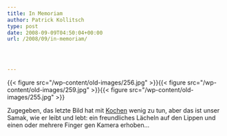 ```yaml
---
title: In Memoriam
author: Patrick Kollitsch
type: post
date: 2008-09-09T04:50:04+00:00
url: /2008/09/in-memoriam/




---
```

{{< figure src="/wp-content/old-images/256.jpg" >}}{{< figure src="/wp-content/old-images/259.jpg" >}}{{< figure src="/wp-content/old-images/255.jpg" >}}

Zugegeben, das letzte Bild hat mit <a href="1658">Kochen</a> wenig zu tun, aber das ist unser Samak, wie er leibt und lebt: ein freundliches L&auml;cheln auf den Lippen und einen oder mehrere Finger gen Kamera erhoben...